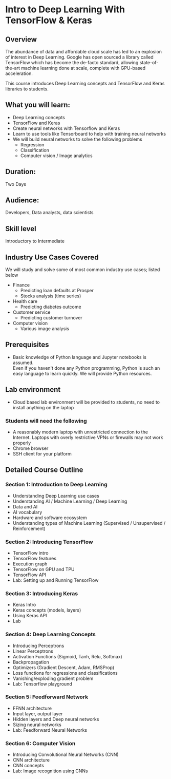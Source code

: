 # Intro to Deep Learning With TensorFlow & Keras

## Overview

The abundance of data and affordable cloud scale has led to an explosion of interest in Deep Learning. Google has open sourced a library called TensorFlow which has become the de-facto standard, allowing state-of-the-art machine learning done at scale, complete with GPU-based acceleration.

This course introduces Deep Learning concepts and TensorFlow and Keras libraries to students.

## What you will learn:
- Deep Learning concepts
- TensorFlow and Keras
- Create neural networks with Tensorflow and Keras
- Learn to use tools like Tensorboard to help with training neural networks
- We will build neural networks to solve the following problems
  - Regression
  - Classification
  - Computer vision / Image analytics


## Duration:
Two Days

## Audience:
Developers, Data analysts, data scientists

## Skill level 
Introductory to Intermediate

## Industry Use Cases Covered
We will study and solve some of most common industry use cases; listed below

* Finance
  - Predicting loan defaults at Prosper
  - Stocks analysis (time series)
* Health care
  - Predicting diabetes outcome
* Customer service
  - Predicting customer turnover
* Computer vision
  - Various image analysis

## Prerequisites
- Basic knowledge of Python language and Jupyter notebooks is assumed.  
Even if you haven't done any Python programming, Python is such an easy language to learn quickly.  We will provide Python resources.


## Lab environment
- Cloud based lab environment will be provided to students, no need to install anything on the laptop

### Students will need the following
* A reasonably modern laptop with unrestricted connection to the Internet.  Laptops with overly restrictive VPNs or firewalls may not work properly
* Chrome browser 
* SSH client for your platform


## Detailed Course Outline

### Section 1: Introduction to Deep Learning
- Understanding Deep Learning use cases 
- Understanding AI / Machine Learning / Deep Learning 
- Data and AI
- AI vocabulary
- Hardware and software ecosystem
- Understanding types of Machine Learning (Supervised / Unsupervised / Reinforcement)

### Section 2: Introducing TensorFlow
- TensorFlow intro
- TensorFlow features
- Execution graph
- TensorFlow on GPU and TPU 
- TensorFlow API
- Lab: Setting up and Running TensorFlow
  
### Section 3: Introducing Keras
- Keras Intro
- Keras concepts (models, layers)
- Using Keras API
- Lab

### Section 4: Deep Learning Concepts
- Introducing Perceptrons
- Linear Perceptrons
- Activation Functions (Sigmoid, Tanh, Relu, Softmax)
- Backpropagation
- Optimizers (Gradient Descent, Adam, RMSProp)
- Loss functions for regressions and classifications
- Vanishing/exploding gradient problem
- Lab: Tensorflow playground

### Section 5: Feedforward Network
- FFNN architecture
- Input layer, output layer
- Hidden layers and Deep neural networks
- Sizing neural networks
- Lab: Feedforward Neural Networks
  
### Section 6: Computer Vision
- Introducing Convolutional Neural Networks (CNN)
- CNN architecture
- CNN concepts
- Lab: Image recognition using CNNs

